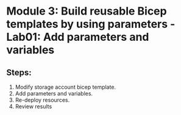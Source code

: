 # Module 3: Build reusable Bicep templates by using parameters - Lab01: Add parameters and variables
## Steps:

1.	Modify storage account bicep template.
2.	Add parameters and variables.
3.	Re-deploy resources.
4.	Review results

